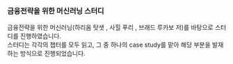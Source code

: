 ### 금융전략을 위한 머신러닝 스터디  
금융전략을 위한 머신러닝(하리옴 탓샛 , 사힐 푸리 , 브래드 루카보 저)를 바탕으로 스터디를 진행하였습니다.  
스터디는 각각의 챕터를 모두 읽고, 그 중 하나의 case study를 맡아 해당 부분을 발재하는 방식으로 진행되었습니다.

